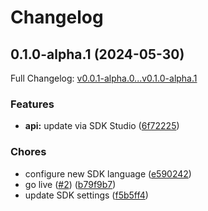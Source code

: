 # Changelog

## 0.1.0-alpha.1 (2024-05-30)

Full Changelog: [v0.0.1-alpha.0...v0.1.0-alpha.1](https://github.com/schrockn/stainless-test-python/compare/v0.0.1-alpha.0...v0.1.0-alpha.1)

### Features

* **api:** update via SDK Studio ([6f72225](https://github.com/schrockn/stainless-test-python/commit/6f72225c5f82b2d8d1499657a9e13e6abd481152))


### Chores

* configure new SDK language ([e590242](https://github.com/schrockn/stainless-test-python/commit/e59024252a2ee4566bf901ef7ad57494f2217091))
* go live ([#2](https://github.com/schrockn/stainless-test-python/issues/2)) ([b79f9b7](https://github.com/schrockn/stainless-test-python/commit/b79f9b7a455d374c6c6e4dca93292e8e8b1bf6c0))
* update SDK settings ([f5b5ff4](https://github.com/schrockn/stainless-test-python/commit/f5b5ff49b2a3b64e681e4037d898a90dc282b63b))
